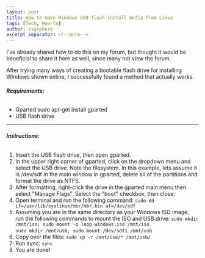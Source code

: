```yaml
---
layout: post
title: How to make Windows USB flash install media from Linux
tags: [Tech, How-to]
author: zigsphere
excerpt_separator: <!--more-->
---
```


I've already shared how to do this on my forum, but thought it would be beneficial to share it here as well, since many not view the forum.

After trying many ways of creating a bootable flash drive for installing Windows shown online, I successfully found a method that actually works.

###### **Requirements:**

* Gparted sudo apt-get install gparted
* USB flash drive

--------
###### **Instructions:**

1. Insert the USB flash drive, then open gparted.
2. In the upper right corner of gparted, click on the dropdown menu and select the USB drive. Note the filesystem. In this example, lets assume it is /dev/sdf
In the main window in gparted, delete all of the partitions and format the drive as NTFS.
3. After formatting, right-click the drive in the gparted main menu then select "Manage Flags". Select the "boot" checkbox, then close.
4. Open terminal and run the following command: 
`sudo dd if=/usr/lib/syslinux/mbr/mbr.bin of=/dev/sdf`
5. Assuming you are in the same directory as your Windows ISO image, run the following commands to mount the ISO and USB drive:
`sudo mkdir /mnt/iso; sudo mount -o loop windows.iso /mnt/iso` <br />
`sudo mkdir /mnt/usb; sudo mount /dev/sdf1 /mnt/usb`
6. Copy over the files:
`sudo cp -r /mnt/iso/* /mnt/usb/`
7. Run sync:
`sync`
8. You are done!